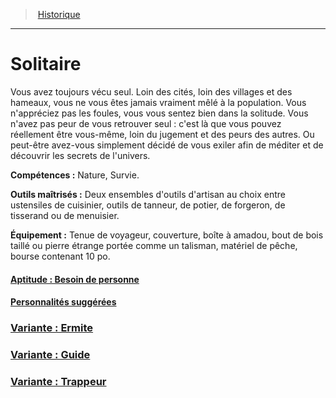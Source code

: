 ﻿---
!Items
Id: background_solitaire_hd.md#solitaire
RootId: background_solitaire_hd.md
ParentLink: backgrounds_hd.md
Name: Solitaire
ParentName: Historique
NameLevel: 1
---
>  [Historique](hd_backgrounds.md)

---


# Solitaire

Vous avez toujours vécu seul. Loin des cités, loin des villages et des hameaux, vous ne vous êtes jamais vraiment mêlé à la population. Vous n'appréciez pas les foules, vous vous sentez bien dans la solitude. Vous n'avez pas peur de vous retrouver seul : c'est là que vous pouvez réellement être vous-même, loin du jugement et des peurs des autres. Ou peut-être avez-vous simplement décidé de vous exiler afin de méditer et de découvrir les secrets de l'univers.

**Compétences :** Nature, Survie.

**Outils maîtrisés :** Deux ensembles d'outils d'artisan au choix entre ustensiles de cuisinier, outils de tanneur, de potier, de forgeron, de tisserand ou de menuisier.

**Équipement :** Tenue de voyageur, couverture, boîte à amadou, bout de bois taillé ou pierre étrange portée comme un talisman, matériel de pêche, bourse contenant 10 po.



#### [Aptitude : Besoin de personne](hd_background_solitaire_aptitude_besoin_de_personne.md)



#### [Personnalités suggérées](hd_background_solitaire_personnalites_suggerees.md)



### [Variante : Ermite](hd_background_solitaire_variante_ermite.md)



### [Variante : Guide](hd_background_solitaire_variante_guide.md)



### [Variante : Trappeur](hd_background_solitaire_variante_trappeur.md)

